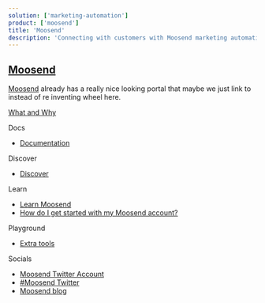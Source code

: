 ```yaml
---
solution: ['marketing-automation']
product: ['moosend']
title: 'Moosend'
description: 'Connecting with customers with Moosend marketing automation'
---
```


## [Moosend](https://moosend.com/help/)

[Moosend](https://moosend.com/help/) already has a really nice looking portal that maybe we just link to instead of re inventing wheel here.

[What and Why]()

Docs

- [Documentation](https://moosend.com/help/)

Discover

- [Discover]()

Learn

- [Learn Moosend](https://academy.moosend.com/)
- [How do I get started with my Moosend account?](https://help.moosend.com/hc/en-us/articles/208076445-How-do-I-get-started-with-my-Moosend-account-)

Playground

- [Extra tools](https://moosend.com/resources/fancy-toolshed/)

Socials

- [Moosend Twitter Account](https://twitter.com/moosend)
- [#Moosend Twitter](https://twitter.com/search?q=%23moosend&src=typed_query&f=live)
- [Moosend blog](https://moosend.com/blog/)
